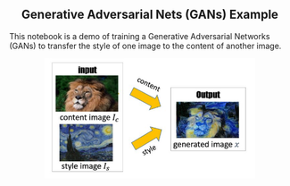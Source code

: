 <center><h2>Generative Adversarial Nets (GANs) Example</h2></center>

This notebook is a demo of training a Generative Adversarial Networks (GANs) to transfer the style of one image to the content of another image.

<center><img src="notebook_images/Neural-style-transfer-which-creates-a-novel-image-by-mixing-the-content-and-the-style_W640.jpg" width="75%"/></center>